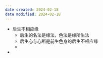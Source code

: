 ```yaml
---
date created: 2024-02-18
date modified: 2024-02-18
---
```

- 后生不相应缘
    - 后生的名法是缘法，色法是缘所生法    
    - 后生心与心所是前生色身的后生不相应缘
    - 
- 

